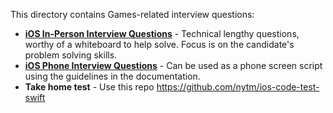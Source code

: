This directory contains Games-related interview questions:

- **[iOS In-Person Interview Questions](iOS%20In-person%20Interview%20Questions.md)** - Technical lengthy questions, worthy of a whiteboard to help solve.  Focus is on the candidate's problem solving skills.
- **[iOS Phone Interview Questions](iOS%20Phone%20Interview%20Questions.md)** - Can be used as a phone screen script using the guidelines in the documentation.
- **Take home test** - Use this repo https://github.com/nytm/ios-code-test-swift

